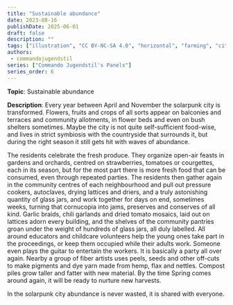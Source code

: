 ```yaml
---
title: "Sustainable abundance"
date: 2023-08-16
publishDate: 2025-06-01
draft: false
description: ""
tags: ["illustration", "CC BY-NC-SA 4.0", "horizontal", "farming", "city"]
authors:
 - commandojugendstil
series: ["Commando Jugendstil's Panels"]
series_order: 6
---
```


**Topic**: 
Sustainable abundance

**Description**:
Every year between April and November the solarpunk city is transformed. Flowers, fruits and crops of all sorts appear on balconies and terraces and community allotments, in flower beds and even on bush shelters sometimes. Maybe the city is not quite self-sufficient food-wise, and lives in strict symbiosis with the countryside that surrounds it, but during the right season it still gets hit with waves of abundance.

The residents celebrate the fresh produce. They organize open-air feasts in gardens and orchards, centred on strawberries, tomatoes or courgettes, each in its season, but for the most part there is more fresh food that can be consumed, even through repeated parties.
The residents then gather again in the community centres of each neighbourhood and pull out pressure cookers, autoclaves, drying lattices and driers, and a truly astonishing quantity of glass jars, and work together for days on end, sometimes weeks, turning that cornucopia into jams, preserves and conserves of all kind.
Garlic braids, chili garlands and dried tomato mosaics, laid out on lattices adorn every building, and the shelves of the community pantries groan under the weight of hundreds of glass jars, all duly labelled.
All around educators and childcare volunteers help the young ones take part in the proceedings, or keep them occupied while their adults work.
Someone even plays the guitar to entertain the workers. It is basically a party all over again.
Nearby a group of fiber artists uses peels, seeds and other off-cuts to make pigments and dye yarn made from hemp, flax and nettles.
Compost piles grow taller and fatter with new material. By the time Spring comes around again, it will be ready to nurture new harvests.

In the solarpunk city abundance is never wasted, it is shared with everyone.
